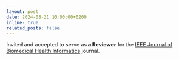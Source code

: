 ```yaml
---
layout: post
date: 2024-08-21 10:00:00+0200
inline: true
related_posts: false
---
```


Invited and accepted to serve as a **Reviewer** for the [IEEE Journal of Biomedical Health Informatics](https://www.embs.org/jbhi/) journal.
